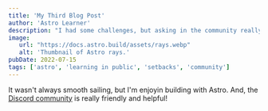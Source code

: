 ```yaml
---
title: 'My Third Blog Post'
author: 'Astro Learner'
description: "I had some challenges, but asking in the community really helped!"
image: 
   url: "https://docs.astro.build/assets/rays.webp"
   alt: 'Thumbnail of Astro rays.'
pubDate: 2022-07-15
tags: ['astro', 'learning in public', 'setbacks', 'community']
---
```


It wasn't always smooth sailing, but I'm enjoyin building with Astro. And, the [Discord community](https://astro.build/chat) is really friendly and helpful!
